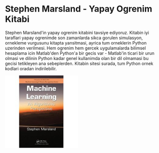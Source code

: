 # Stephen Marsland - Yapay Ogrenim Kitabi

Stephen Marsland'in yapay ogrenim kitabini tavsiye ediyoruz. Kitabin
iyi taraflari yapay ogrenimde son zamanlarda sikca gorulen simulasyon,
ornekleme vurgusunu kitapta yansitmasi, ayrica tum orneklerin Python
uzerinden verilmesi. Hem ogrenim hem gercek uygulamalarda bilimsel
hesaplama icin Matlab'den Python'a bir gecis var - Matlab'in ticari
bir urun olmasi ve dilinin Python kadar genel kullanimda olan bir dil
olmamasi bu gecisi tetikleyen ana sebeplerden. Kitabin sitesi surada,
tum Python ornek kodlari oradan indirilebilir.

![](41G8p6DFoAL._SL500_AA240_.jpg)
